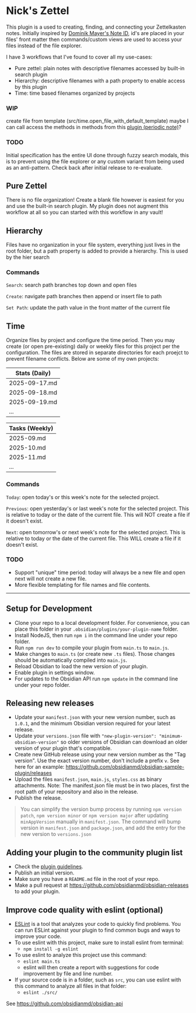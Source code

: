 # Nick's Zettel

This plugin is a used to creating, finding, and connecting your Zettelkasten notes. Initially inspired by [Dominik Mayer's Note ID](https://github.com/dominikmayer/obsidian-note-id), id's are placed in your files' front matter then commands/custom views are used to access your files instead of the file explorer.

I have 3 workflows that I've found to cover all my use-cases:

- Pure zettel: plain notes with descriptive filenames accessed by built-in search plugin
- Hierarchy: descriptive filenames with a path property to enable access by this plugin
- Time: time based filenames organized by projects

### WIP

create file from template (src/time.open_file_with_default_template)
maybe I can call access the methods in methods from this [plugin (periodic note)](https://github.com/liamcain/obsidian-periodic-notes)?


### TODO

Initial specification has the entire UI done through fuzzy search modals, this is to prevent using the file explorer or any custom variant from being used as an anti-pattern. Check back after initial release to re-evaluate.

## Pure Zettel

There is no file organization! Create a blank file however is easiest for you and use the built-in search plugin. My plugin does not augment this workflow at all so you can started with this workflow in any vault! 

## Hierarchy

Files have no organization in your file system, everything just lives in the root folder, but a path property is added to provide a hierarchy. This is used by the hier search 

### Commands

`Search`: search path branches top down and open files

`Create`: navigate path branches then append or insert file to path

`Set Path`: update the path value in the front matter of the current file

## Time

Organize files by project and configure the time period. Then you may create (or open pre-existing) daily or weekly files for this project per the configuration. The files are stored in separate directories for each proejct to prevent filename conflicts. Below are some of my own projects:

| Stats (Daily)   |
| -------------   |
| 2025-09-17.md   |
| 2025-09-18.md   |
| 2025-09-19.md   |
| ...             |

| Tasks (Weekly)  |
| -------------   |
| 2025-09.md      |
| 2025-10.md      |
| 2025-11.md      |
| ...             |

### Commands

`Today`: open today's or this week's note for the selected project.

`Previous`: open yesterday's or last week's note for the selected project. This is relative to today or the date of the current file. This will NOT create a file if it doesn't exist.

`Next`: open tomorrow's or next week's note for the selected project. This is relative to today or the date of the current file. This WILL create a file if it doesn't exist.

### TODO

- Support "unique" time period: today will always be a new file and open next will not create a new file.
- More flexible templating for file names and file contents.

---

## Setup for Development

- Clone your repo to a local development folder. For convenience, you can place this folder in your `.obsidian/plugins/your-plugin-name` folder.
- Install NodeJS, then run `npm i` in the command line under your repo folder.
- Run `npm run dev` to compile your plugin from `main.ts` to `main.js`.
- Make changes to `main.ts` (or create new `.ts` files). Those changes should be automatically compiled into `main.js`.
- Reload Obsidian to load the new version of your plugin.
- Enable plugin in settings window.
- For updates to the Obsidian API run `npm update` in the command line under your repo folder.

## Releasing new releases

- Update your `manifest.json` with your new version number, such as `1.0.1`, and the minimum Obsidian version required for your latest release.
- Update your `versions.json` file with `"new-plugin-version": "minimum-obsidian-version"` so older versions of Obsidian can download an older version of your plugin that's compatible.
- Create new GitHub release using your new version number as the "Tag version". Use the exact version number, don't include a prefix `v`. See here for an example: https://github.com/obsidianmd/obsidian-sample-plugin/releases
- Upload the files `manifest.json`, `main.js`, `styles.css` as binary attachments. Note: The manifest.json file must be in two places, first the root path of your repository and also in the release.
- Publish the release.

> You can simplify the version bump process by running `npm version patch`, `npm version minor` or `npm version major` after updating `minAppVersion` manually in `manifest.json`.
> The command will bump version in `manifest.json` and `package.json`, and add the entry for the new version to `versions.json`

## Adding your plugin to the community plugin list

- Check the [plugin guidelines](https://docs.obsidian.md/Plugins/Releasing/Plugin+guidelines).
- Publish an initial version.
- Make sure you have a `README.md` file in the root of your repo.
- Make a pull request at https://github.com/obsidianmd/obsidian-releases to add your plugin.

## Improve code quality with eslint (optional)

- [ESLint](https://eslint.org/) is a tool that analyzes your code to quickly find problems. You can run ESLint against your plugin to find common bugs and ways to improve your code. 
- To use eslint with this project, make sure to install eslint from terminal:
  - `npm install -g eslint`
- To use eslint to analyze this project use this command:
  - `eslint main.ts`
  - eslint will then create a report with suggestions for code improvement by file and line number.
- If your source code is in a folder, such as `src`, you can use eslint with this command to analyze all files in that folder:
  - `eslint ./src/`

See https://github.com/obsidianmd/obsidian-api
